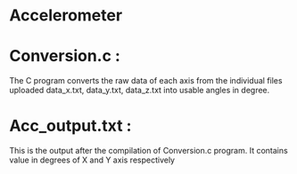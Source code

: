 # Accelerometer

# Conversion.c : 

The C program converts the raw data of each axis from the individual files uploaded data_x.txt, data_y.txt,
data_z.txt into usable angles in degree.

# Acc_output.txt : 

This is the output after the compilation of Conversion.c program. It contains value in degrees of X and Y axis respectively
